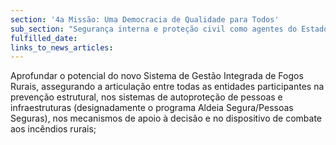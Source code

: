 ```yaml
---
section: '4a Missão: Uma Democracia de Qualidade para Todos'
sub_section: "Segurança interna e proteção civil como agentes do Estado de Direito"
fulfilled_date:
links_to_news_articles:
---
```


Aprofundar o potencial do novo Sistema de Gestão Integrada de Fogos Rurais, assegurando a articulação entre todas as entidades participantes na prevenção estrutural, nos sistemas de autoproteção de pessoas e infraestruturas (designadamente o programa Aldeia Segura/Pessoas Seguras), nos mecanismos de apoio à decisão e no dispositivo de combate aos incêndios rurais;